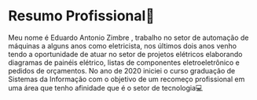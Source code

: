 # Resumo Profissional:open_book:

Meu nome é Eduardo Antonio Zimbre , trabalho no setor de automação de máquinas a alguns anos como eletricista, nos últimos dois anos venho tendo a oportunidade de atuar no setor de projetos elétricos elaborando diagramas de painéis elétrico, listas de componentes eletroeletrônico e pedidos de orçamentos.
No ano de 2020 iniciei o curso graduação de Sistemas da Informação com o objetivo de um recomeço profissional em uma área que tenho afinidade que é o  setor de tecnologia:computer:

